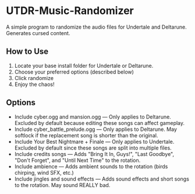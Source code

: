 # UTDR-Music-Randomizer
A simple program to randomize the audio files for Undertale and Deltarune. Generates cursed content.
## How to Use
1) Locate your base install folder for Undertale or Deltarune.
2) Choose your preferred options (described below)
3) Click randomize
4) Enjoy the chaos!
## Options
* Include cyber.ogg and mansion.ogg — Only applies to Deltarune. Excluded by default because editing these songs can affect gameplay.
* Include cyber_battle_prelude.ogg — Only applies to Deltarune. May softlock if the replacement song is shorter than the original.
* Include Your Best Nightmare + Finale — Only applies to Undertale. Excluded by default since these songs are split into multiple files.
* Include credits songs — Adds "Bring It In, Guys!", "Last Goodbye", "Don't Forget", and "Until Next Time" to the rotation.
* Include ambience — Adds ambient sounds to the rotation (birds chirping, wind SFX, etc.)
* Include jingles and sound effects — Adds sound effects and short songs to the rotation. May sound REALLY bad.
